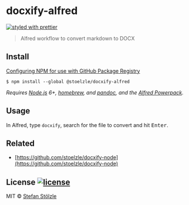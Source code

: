 # docxify-alfred
[![styled with prettier](https://img.shields.io/badge/styled_with-prettier-ff69b4.svg)](https://github.com/prettier/prettier)

> Alfred workflow to convert markdown to DOCX


## Install
[Configuring NPM for use with GitHub Package Registry](https://help.github.com/en/articles/configuring-npm-for-use-with-github-package-registry)
```
$ npm install --global @stoelzle/docxify-alfred
```

*Requires [Node.js](https://nodejs.org) 6+, [homebrew](https://brew.sh/), and [pandoc](https://github.com/jgm/pandoc), and the [Alfred Powerpack](https://www.alfredapp.com/powerpack/).*


## Usage

In Alfred, type `docxify`, search for the file to convert and hit <kbd>Enter</kbd>.


## Related
- [https://github.com/stoelzle/docxify-node](https://github.com/stoelzle/docxify-node)


## License [![license](https://img.shields.io/github/license/stoelzle/docxify-alfred.svg)](https://github.com/stoelzle/docxify-alfred/blob/master/license)
MIT © [Stefan Stölzle](https://github.com/stoe)
